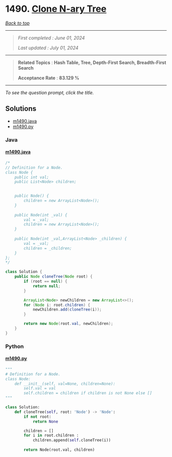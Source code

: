 # 1490. [Clone N-ary Tree](<https://leetcode.com/problems/clone-n-ary-tree>)

*[Back to top](<../README.md>)*

------

> *First completed : June 01, 2024*
>
> *Last updated : July 01, 2024*


------

> **Related Topics** : **Hash Table, Tree, Depth-First Search, Breadth-First Search**
>
> **Acceptance Rate** : **83.129 %**


------

*To see the question prompt, click the title.*

## Solutions

- [m1490.java](<../my-submissions/m1490.java>)
- [m1490.py](<../my-submissions/m1490.py>)
### Java
#### [m1490.java](<../my-submissions/m1490.java>)
```Java
/*
// Definition for a Node.
class Node {
    public int val;
    public List<Node> children;

    
    public Node() {
        children = new ArrayList<Node>();
    }
    
    public Node(int _val) {
        val = _val;
        children = new ArrayList<Node>();
    }
    
    public Node(int _val,ArrayList<Node> _children) {
        val = _val;
        children = _children;
    }
};
*/

class Solution {
    public Node cloneTree(Node root) {
        if (root == null) {
            return null;
        }

        ArrayList<Node> newChildren = new ArrayList<>();
        for (Node i: root.children) {
            newChildren.add(cloneTree(i));
        }

        return new Node(root.val, newChildren);
    }
}
```

### Python
#### [m1490.py](<../my-submissions/m1490.py>)
```Python
"""
# Definition for a Node.
class Node:
    def __init__(self, val=None, children=None):
        self.val = val
        self.children = children if children is not None else []
"""

class Solution:
    def cloneTree(self, root: 'Node') -> 'Node':
        if not root:
            return None

        children = []
        for i in root.children :
            children.append(self.cloneTree(i))
        
        return Node(root.val, children)
```

